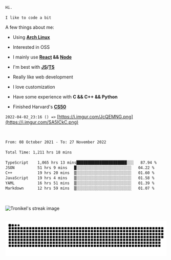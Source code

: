 ```
Hi.

I like to code a bit
```

A few things about me:

-   Using **[Arch Linux](https://archlinux.org/)**

-   Interested in OSS

-   I mainly use **[React](https://reactjs.org/) && [Node](https://nodejs.org/en/)**

-   I'm best with **[JS](https://www.javascript.com/)/[TS](https://www.typescriptlang.org/)**

-   Really like web development

-   I love customization

-   Have some experience with **C && C++ && Python**

-   Finished Harvard's **[CS50](https://cs50.harvard.edu)**

`2022-04-02_23:16 () =>` [https://i.imgur.com/JcQEMNG.png](https://i.imgur.com/SA5ICkC.png)

<br>

<!--START_SECTION:waka-->

```text
From: 08 October 2021 - To: 27 November 2022

Total Time: 1,211 hrs 18 mins

TypeScript    1,065 hrs 13 mins██████████████████████░░░   87.94 %
JSON          51 hrs 9 mins   █░░░░░░░░░░░░░░░░░░░░░░░░   04.22 %
C++           19 hrs 20 mins  ▒░░░░░░░░░░░░░░░░░░░░░░░░   01.60 %
JavaScript    19 hrs 4 mins   ▒░░░░░░░░░░░░░░░░░░░░░░░░   01.58 %
YAML          16 hrs 51 mins  ▒░░░░░░░░░░░░░░░░░░░░░░░░   01.39 %
Markdown      12 hrs 59 mins  ▒░░░░░░░░░░░░░░░░░░░░░░░░   01.07 %
```

<!--END_SECTION:waka-->

<br>

<p><img align="center" src="https://github-readme-streak-stats.herokuapp.com/?user=Tronikelis&theme=dark" alt="Tronikel's streak image" /></p>

<br>

<img title="" src="https://raw.githubusercontent.com/Tronikelis/Tronikelis/output/github-contribution-grid-snake.svg" alt="very cool snake thingey" data-align="left">
